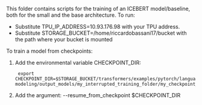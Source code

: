This folder contains scripts for the training of an ICEBERT model/baseline, both for the small and the base architecture. To run:

- Substitute TPU_IP_ADDRESS=10.93.176.98 with your TPU address.
- Substitute STORAGE_BUCKET=/home/riccardobassani17/bucket with the path where your bucket is mounted

To train a model from checkpoints:

1) Add the environmental variable CHECKPOINT_DIR:

		export CHECKPOINT_DIR=$STORAGE_BUCKET/transformers/examples/pytorch/language-modeling/output_models/my_interrupted_training_folder/my_checkpoint_folder

2) Add the argument:    --resume_from_checkpoint $CHECKPOINT_DIR
